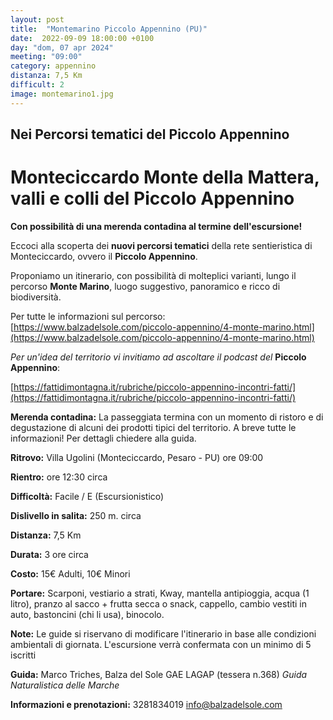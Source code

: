 ```yaml
---
layout: post
title:  "Montemarino Piccolo Appennino (PU)"
date:  2022-09-09 18:00:00 +0100
day: "dom, 07 apr 2024"
meeting: "09:00"
category: appennino 
distanza: 7,5 Km
difficult: 2
image: montemarino1.jpg
---
```


## Nei Percorsi tematici del Piccolo Appennino

# Monteciccardo Monte della Mattera, valli e colli del Piccolo Appennino

**Con possibilità di una merenda contadina al termine dell'escursione!**

Eccoci alla scoperta dei **nuovi percorsi tematici** della rete sentieristica di Monteciccardo, ovvero il **Piccolo Appennino**.

Proponiamo un itinerario, con possibilità di molteplici varianti, lungo il percorso **Monte Marino**, luogo suggestivo, panoramico e ricco di biodiversità.

Per tutte le informazioni sul percorso:  [https://www.balzadelsole.com/piccolo-appennino/4-monte-marino.html](https://www.balzadelsole.com/piccolo-appennino/4-monte-marino.html)


*Per un'idea del territorio vi invitiamo ad ascoltare il podcast del* **Piccolo Appennino**: 

[https://fattidimontagna.it/rubriche/piccolo-appennino-incontri-fatti/](https://fattidimontagna.it/rubriche/piccolo-appennino-incontri-fatti/)


**Merenda contadina:** La passeggiata termina con un momento di ristoro e di degustazione di alcuni dei prodotti tipici del territorio. A breve tutte le informazioni! Per dettagli chiedere alla guida.

**Ritrovo:** Villa Ugolini (Monteciccardo, Pesaro - PU) ore 09:00

**Rientro:** ore 12:30 circa 

**Difficoltà:** Facile / E (Escursionistico)

**Dislivello in salita:**  250 m. circa

**Distanza:** 7,5 Km

**Durata:** 3 ore circa

**Costo:** 15€ Adulti, 10€ Minori


**Portare:** Scarponi, vestiario a strati, Kway, mantella antipioggia, acqua (1 litro), pranzo al sacco + frutta secca o snack, cappello, cambio vestiti in auto, bastoncini (chi li usa), binocolo. 

**Note:** Le guide si riservano di modificare l'itinerario in base alle condizioni ambientali di giornata. L'escursione verrà confermata con un minimo di 5 iscritti

**Guida:** Marco Triches, Balza del Sole GAE LAGAP (tessera n.368)
*Guida Naturalistica delle Marche*

**Informazioni e prenotazioni:** 3281834019 info@balzadelsole.com
